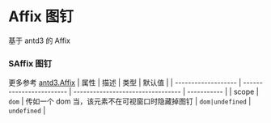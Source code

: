# Affix 图钉

基于 antd3 的 Affix

### SAffix 图钉

<code src='./Example1'></code>

更多参考 [antd3.Affix](https://3x.ant.design/components/affix-cn/)
| 属性 | 描述 | 类型 | 默认值 |
| ------------------- | ------------------------ | --------------------------------- | ----------- |
| scope | `dom` | 传如一个 dom 当，该元素不在可视窗口时隐藏掉图钉 | `dom|undefined` | `undefined` |
